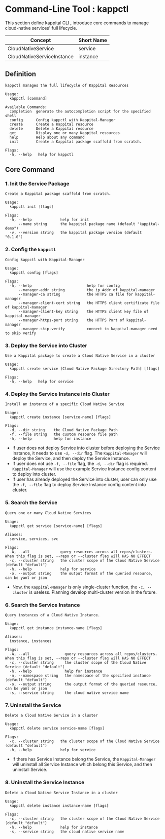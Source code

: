 # Command-Line Tool : kappctl

This section define kappital CLI , introduce core commands to manage cloud-native services' full lifecycle.

| Concept                    | Short Name |
|----------------------------|------------|
| CloudNativeService         | service    |
| CloudNativeServiceInstance | instance   |

## Definition

```shell
kappctl manages the full lifecycle of Kappital Resources

Usage:
  kappctl [command]

Available Commands:
  completion  generate the autocompletion script for the specified shell
  config      Config kappctl with Kappital-Manager
  create      Create a Kappital resource
  delete      Delete a Kappital resource
  get         Display one or many Kappital resources
  help        Help about any command
  init        Create a Kappital package scaffold from scratch.

Flags:
  -h, --help   help for kappctl
```

## Core Command

### 1. Init the Service Package

```shell
Create a Kappital package scaffold from scratch.

Usage:
  kappctl init [flags]

Flags:
  -h, --help             help for init
      --name string      the kappital package name (default "kappital-demo")
  -v, --version string   the kappital package version (default "0.1.0")
```

### 2. Config the `kappctl`

```shell
Config kappctl with Kappital-Manager

Usage:
  kappctl config [flags]

Flags:
  -h, --help                         help for config
      --manager-addr string          the ip Addr of kappital-manager
      --manager-ca string            the HTTPS ca file for kappital-manager
      --manager-client-cert string   the HTTPS client certificate file of kappital-manager
      --manager-client-key string    the HTTPS client key file of kappital-manager
      --manager-https-port string    the HTTPS Port of kappital-manager
      --manager-skip-verify          connect to kappital-manager need to skip verify
```

### 3. Deploy the Service into Cluster

```shell
Use a Kappital package to create a Cloud Native Service in a cluster

Usage:
  kappctl create service [Cloud Native Package Directory Path] [flags]

Flags:
  -h, --help   help for service
```

### 4. Deploy the Service Instance into Cluster

```shell
Install an instance of a specific Cloud Native Service

Usage:
  kappctl create instance [service-name] [flags]

Flags:
  -d, --dir string    the Cloud Native Package Path
  -f, --file string   the custom resource file path
  -h, --help          help for instance
```

- If user does not deploy Service into cluster before deploying the Service Instance, it needs to use `-d, --dir` flag. The `Kappital-Manager` will deploy the Service, and then deploy the Service Instance.
- If user does not use `-f, --file` flag, the `-d, --dir` flag is required. `Kappital-Manager` will use the example Service Instance config content to deploy into cluster.
- If user has already deployed the Service into cluster, user can only use the `-f, --file` flag to deploy Service Instance config content into cluster.

### 5. Search the Service

```shell
Query one or many Cloud Native Services

Usage:
  kappctl get service [service-name] [flags]

Aliases:
  service, services, svc

Flags:
  -A, --all              query resources across all repos/clusters. When this flag is set, --repo or --cluster flag will HAS NO EFFECT
  -c, --cluster string   the cluster scope of the Cloud Native Service (default "default")
  -h, --help             help for service
  -o, --output string    the output format of the queried resource, can be yaml or json
```

- Now, the `Kappital-Manager` is only single-cluster function, the `-c, --cluster` is useless. Planning develop multi-cluster version in the future.

### 6. Search the Service Instance

```shell
Query instances of a Cloud Native Instance.

Usage:
  kappctl get instance instance-name [flags]

Aliases:
  instance, instances

Flags:
  -A, --all                query resources across all repos/clusters. When this flag is set, --repo or --cluster flag will HAS NO EFFECT
  -c, --cluster string     the cluster scope of the Cloud Native Service (default "default")
  -h, --help               help for instance
  -n, --namespace string   the namespace of the specified instance (default "default")
  -o, --output string      the output format of the queried resource, can be yaml or json
  -s, --service string     the cloud native service name
```

### 7. Uninstall the Service

```shell
Delete a Cloud Native Service in a cluster

Usage:
  kappctl delete service service-name [flags]

Flags:
  -c, --cluster string   the cluster scope of the Cloud Native Service (default "default")
  -h, --help             help for service
```

- If there has Service Instance belong the Service, the `Kappital-Manager` will uninstall all Service Instance which belong this Service, and then uninstall Service.

### 8. Uninstall the Service Instance

```shell
Delete a Cloud Native Service Instance in a cluster

Usage:
  kappctl delete instance instance-name [flags]

Flags:
  -c, --cluster string   the cluster scope of the Cloud Native Service (default "default")
  -h, --help             help for instance
  -s, --service string   the cloud native service name
```


